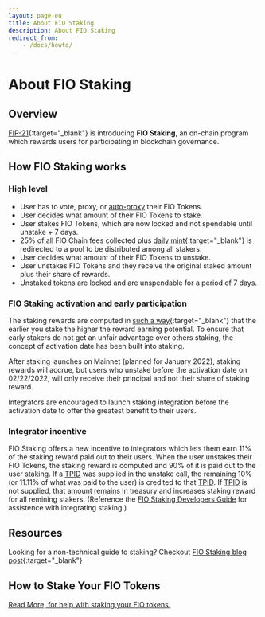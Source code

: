 ```yaml
---
layout: page-eu
title: About FIO Staking 
description: About FIO Staking 
redirect_from:
    - /docs/howto/
---
```


# About FIO Staking
## Overview
[FIP-21](https://github.com/fioprotocol/fips/blob/master/fip-0021.md){:target="_blank"} is introducing **FIO Staking**, an on-chain program which rewards users for participating in blockchain governance.

## How FIO Staking works
### High level
* User has to vote, proxy, or [auto-proxy]({{site.baseurl}}/docs/contribute/governance) their FIO Tokens.
* User decides what amount of their FIO Tokens to stake.
* User stakes FIO Tokens, which are now locked and not spendable until unstake + 7 days.
* 25% of all FIO Chain fees collected plus [daily mint](https://github.com/fioprotocol/fips/blob/master/fip-0021.md#staking-rewards-reserves){:target="_blank"} is redirected to a pool to be distributed among all stakers.
* User decides what amount of their FIO Tokens to unstake.
* User unstakes FIO Tokens and they receive the original staked amount plus their share of rewards.
* Unstaked tokens are locked and are unspendable for a period of 7 days.

### FIO Staking activation and early participation
The staking rewards are computed in [such a way](https://github.com/fioprotocol/fips/blob/master/fip-0021.md){:target="_blank"} that the earlier you stake the higher the reward earning potential. To ensure that early stakers do not get an unfair advantage over others staking, the concept of activation date has been built into staking.

After staking launches on Mainnet (planned for January 2022), staking rewards will accrue, but users who unstake before the activation date on 02/22/2022, will only receive their principal and not their share of staking reward.

Integrators are encouraged to launch staking integration before the activation date to offer the greatest benefit to their users.

### Integrator incentive
FIO Staking offers a new incentive to integrators which lets them earn 11% of the staking reward paid out to their users. When the user unstakes their FIO Tokens, the staking reward is computed and 90% of it is paid out to the user staking. If a [TPID]({{site.baseurl}}/docs/how-to/tpid) was supplied in the unstake call, the remaining 10% (or 11.11% of what was paid to the user) is credited to that [TPID]({{site.baseurl}}/docs/how-to/tpid). If [TPID]({{site.baseurl}}/docs/how-to/tpid) is not supplied, that amount remains in treasury and increases staking reward for all remining stakers. (Reference the [FIO Staking Developers Guide]({{site.baseurl}}/docs/how-to/staking) for assistence with integrating staking.)

## Resources
Looking for a non-technical guide to staking? Checkout [FIO Staking blog post](https://medium.com/fio-blog/fio-token-staking-fio-improvement-proposal-fip-21-explained-e80a43bf3e83){:target="_blank"}

## How to Stake Your FIO Tokens
[Read More, for help with staking your FIO tokens.](https://medium.com/fio-blog/fio-staking-now-live-on-mainnet-fe3f7919be2a)